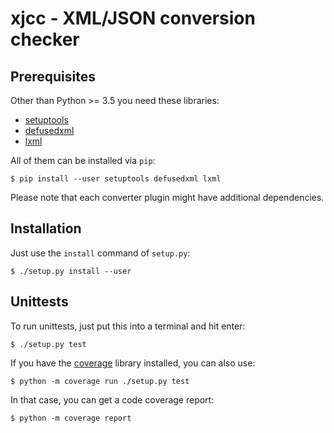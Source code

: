 # xjcc - XML/JSON conversion checker
## Prerequisites
Other than Python >= 3.5 you need these libraries:

- [setuptools](https://pypi.python.org/pypi/setuptools)
- [defusedxml](https://pypi.python.org/pypi/defusedxml)
- [lxml](http://lxml.de)

All of them can be installed via `pip`:

    $ pip install --user setuptools defusedxml lxml

Please note that each converter plugin might have additional dependencies.

## Installation

Just use the `install` command of `setup.py`:

    $ ./setup.py install --user

## Unittests

To run unittests, just put this into a terminal and hit enter:

    $ ./setup.py test

If you have the [coverage](https://pypi.python.org/pypi/coverage) library
installed, you can also use:

    $ python -m coverage run ./setup.py test

In that case, you can get a code coverage report:

    $ python -m coverage report
